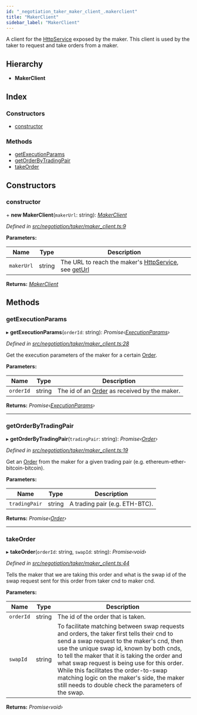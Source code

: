 ```yaml
---
id: "_negotiation_taker_maker_client_.makerclient"
title: "MakerClient"
sidebar_label: "MakerClient"
---
```


A client for the [HttpService](_negotiation_maker_maker_negotiator_.httpservice.md) exposed by the maker.
This client is used by the taker to request and take orders from a maker.

## Hierarchy

* **MakerClient**

## Index

### Constructors

* [constructor](_negotiation_taker_maker_client_.makerclient.md#constructor)

### Methods

* [getExecutionParams](_negotiation_taker_maker_client_.makerclient.md#getexecutionparams)
* [getOrderByTradingPair](_negotiation_taker_maker_client_.makerclient.md#getorderbytradingpair)
* [takeOrder](_negotiation_taker_maker_client_.makerclient.md#takeorder)

## Constructors

###  constructor

\+ **new MakerClient**(`makerUrl`: string): *[MakerClient](_negotiation_taker_maker_client_.makerclient.md)*

*Defined in [src/negotiation/taker/maker_client.ts:9](https://github.com/comit-network/comit-js-sdk/blob/a4cf34a/src/negotiation/taker/maker_client.ts#L9)*

**Parameters:**

Name | Type | Description |
------ | ------ | ------ |
`makerUrl` | string | The URL to reach the maker's [HttpService](_negotiation_maker_maker_negotiator_.httpservice.md), see [getUrl](_negotiation_maker_maker_negotiator_.makernegotiator.md#geturl)  |

**Returns:** *[MakerClient](_negotiation_taker_maker_client_.makerclient.md)*

## Methods

###  getExecutionParams

▸ **getExecutionParams**(`orderId`: string): *Promise‹[ExecutionParams](../interfaces/_negotiation_execution_params_.executionparams.md)›*

*Defined in [src/negotiation/taker/maker_client.ts:28](https://github.com/comit-network/comit-js-sdk/blob/a4cf34a/src/negotiation/taker/maker_client.ts#L28)*

Get the execution parameters of the maker for a certain [Order](../interfaces/_negotiation_order_.order.md).

**Parameters:**

Name | Type | Description |
------ | ------ | ------ |
`orderId` | string | The id of an [Order](../interfaces/_negotiation_order_.order.md) as received by the maker.  |

**Returns:** *Promise‹[ExecutionParams](../interfaces/_negotiation_execution_params_.executionparams.md)›*

___

###  getOrderByTradingPair

▸ **getOrderByTradingPair**(`tradingPair`: string): *Promise‹[Order](../interfaces/_negotiation_order_.order.md)›*

*Defined in [src/negotiation/taker/maker_client.ts:19](https://github.com/comit-network/comit-js-sdk/blob/a4cf34a/src/negotiation/taker/maker_client.ts#L19)*

Get an [Order](../interfaces/_negotiation_order_.order.md) from the maker for a given trading pair (e.g. ethereum-ether-bitcoin-bitcoin).

**Parameters:**

Name | Type | Description |
------ | ------ | ------ |
`tradingPair` | string | A trading pair (e.g. ETH-BTC).  |

**Returns:** *Promise‹[Order](../interfaces/_negotiation_order_.order.md)›*

___

###  takeOrder

▸ **takeOrder**(`orderId`: string, `swapId`: string): *Promise‹void›*

*Defined in [src/negotiation/taker/maker_client.ts:44](https://github.com/comit-network/comit-js-sdk/blob/a4cf34a/src/negotiation/taker/maker_client.ts#L44)*

Tells the maker that we are taking this order and what is the swap id of the swap request sent for
this order from taker cnd to maker cnd.

**Parameters:**

Name | Type | Description |
------ | ------ | ------ |
`orderId` | string | The id of the order that is taken. |
`swapId` | string | To facilitate matching between swap requests and orders, the taker first tells their cnd to send a swap request to the maker's cnd, then use the unique swap id, known by both cnds, to tell the maker that it is taking the order and what swap request is being use for this order. While this facilitates the order-to-swap matching logic on the maker's side, the maker still needs to double check the parameters of the swap.  |

**Returns:** *Promise‹void›*
